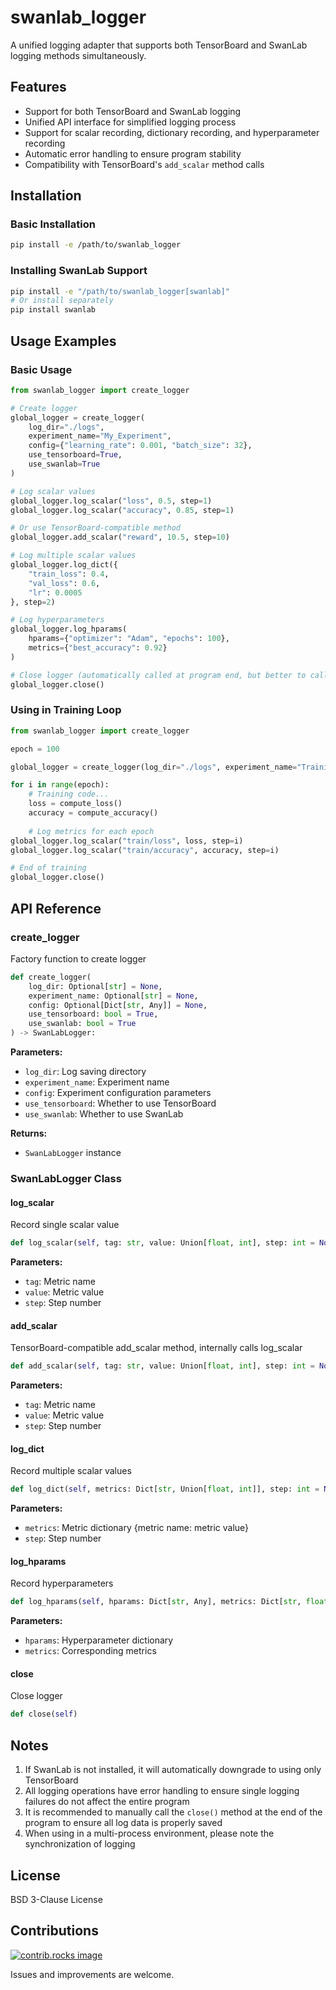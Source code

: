 # swanlab_logger

A unified logging adapter that supports both TensorBoard and SwanLab logging methods simultaneously.

## Features

- Support for both TensorBoard and SwanLab logging
- Unified API interface for simplified logging process
- Support for scalar recording, dictionary recording, and hyperparameter recording
- Automatic error handling to ensure program stability
- Compatibility with TensorBoard's `add_scalar` method calls

## Installation

### Basic Installation

```bash
pip install -e /path/to/swanlab_logger
```

### Installing SwanLab Support

```bash
pip install -e "/path/to/swanlab_logger[swanlab]"
# Or install separately
pip install swanlab
```

## Usage Examples

### Basic Usage

```python
from swanlab_logger import create_logger

# Create logger
global_logger = create_logger(
    log_dir="./logs",
    experiment_name="My_Experiment",
    config={"learning_rate": 0.001, "batch_size": 32},
    use_tensorboard=True,
    use_swanlab=True
)

# Log scalar values
global_logger.log_scalar("loss", 0.5, step=1)
global_logger.log_scalar("accuracy", 0.85, step=1)

# Or use TensorBoard-compatible method
global_logger.add_scalar("reward", 10.5, step=10)

# Log multiple scalar values
global_logger.log_dict({
    "train_loss": 0.4,
    "val_loss": 0.6,
    "lr": 0.0005
}, step=2)

# Log hyperparameters
global_logger.log_hparams(
    hparams={"optimizer": "Adam", "epochs": 100},
    metrics={"best_accuracy": 0.92}
)

# Close logger (automatically called at program end, but better to call manually to ensure data saving)
global_logger.close()
```

### Using in Training Loop

```python
from swanlab_logger import create_logger

epoch = 100

global_logger = create_logger(log_dir="./logs", experiment_name="Training_Run")

for i in range(epoch):
    # Training code...
    loss = compute_loss()
    accuracy = compute_accuracy()
    
    # Log metrics for each epoch
global_logger.log_scalar("train/loss", loss, step=i)
global_logger.log_scalar("train/accuracy", accuracy, step=i)

# End of training
global_logger.close()
```

## API Reference

### create_logger

Factory function to create logger

```python
def create_logger(
    log_dir: Optional[str] = None, 
    experiment_name: Optional[str] = None,
    config: Optional[Dict[str, Any]] = None,
    use_tensorboard: bool = True,
    use_swanlab: bool = True
) -> SwanLabLogger:
```

**Parameters:**
- `log_dir`: Log saving directory
- `experiment_name`: Experiment name
- `config`: Experiment configuration parameters
- `use_tensorboard`: Whether to use TensorBoard
- `use_swanlab`: Whether to use SwanLab

**Returns:**
- `SwanLabLogger` instance

### SwanLabLogger Class

#### log_scalar

Record single scalar value

```python
def log_scalar(self, tag: str, value: Union[float, int], step: int = None)
```

**Parameters:**
- `tag`: Metric name
- `value`: Metric value
- `step`: Step number

#### add_scalar

TensorBoard-compatible add_scalar method, internally calls log_scalar

```python
def add_scalar(self, tag: str, value: Union[float, int], step: int = None)
```

**Parameters:**
- `tag`: Metric name
- `value`: Metric value
- `step`: Step number

#### log_dict

Record multiple scalar values

```python
def log_dict(self, metrics: Dict[str, Union[float, int]], step: int = None)
```

**Parameters:**
- `metrics`: Metric dictionary {metric name: metric value}
- `step`: Step number

#### log_hparams

Record hyperparameters

```python
def log_hparams(self, hparams: Dict[str, Any], metrics: Dict[str, float] = None)
```

**Parameters:**
- `hparams`: Hyperparameter dictionary
- `metrics`: Corresponding metrics

#### close

Close logger

```python
def close(self)
```

## Notes

1. If SwanLab is not installed, it will automatically downgrade to using only TensorBoard
2. All logging operations have error handling to ensure single logging failures do not affect the entire program
3. It is recommended to manually call the `close()` method at the end of the program to ensure all log data is properly saved
4. When using in a multi-process environment, please note the synchronization of logging

## License

BSD 3-Clause License

## Contributions
<a href="https://github.com/JIAlonglong/swanlab_logger/graphs/contributors">
  <img src="https://contrib.rocks/image?repo=JIAlonglong/swanlab_logger" alt="contrib.rocks image" />
</a>

Issues and improvements are welcome.